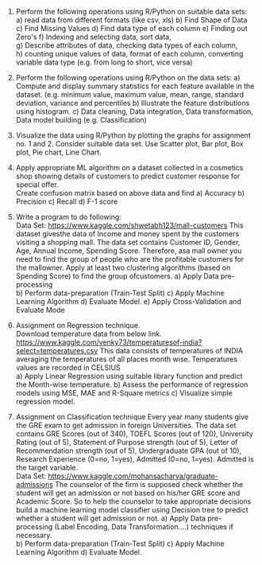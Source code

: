 1. Perform the following operations using R/Python on suitable data sets: 
a) read data from different formats (like csv, xls) 
b) Find Shape of Data 
c) Find Missing Values 
d) Find data type of each column 
e) Finding out Zero's 
f) Indexing and selecting data, sort data,  
g) Describe attributes of data, checking data types of each column,  
h) counting unique values of data, format of each column, converting variable data type (e.g. 
from long to short, vice versa) 
 



 
2. Perform the following operations using R/Python on the data sets: 
a) Compute and display summary statistics for each feature available in the dataset. (e.g. 
minimum value, maximum value, mean, range, standard deviation, variance and 
percentiles 
b) Illustrate the feature distributions using histogram. 
c) Data cleaning, Data integration, Data transformation, Data model building (e.g. 
Classification)  
 




3. Visualize the data using R/Python by plotting the graphs for assignment no. 1 and 2. Consider 
suitable data set. Use Scatter plot, Bar plot, Box plot, Pie chart, Line Chart. 
 




4. Apply appropriate ML algorithm on a dataset collected in a cosmetics shop showing details of 
customers to predict customer response for special offer.  
Create confusion matrix based on above data and find 
a) Accuracy 
b) Precision 
c) Recall 
d) F-1 score 
 



5. Write a program to do following:  
Data Set: https://www.kaggle.com/shwetabh123/mall-customers 
This dataset givesthe data of Income and money spent by the customers visiting a shopping 
mall. 
The data set contains Customer ID, Gender, Age, Annual Income, Spending Score. Therefore, 
asa mall owner you need to find the group of people who are the profitable customers for the 
mallowner. Apply at least two clustering algorithms (based on Spending Score) to find the 
group ofcustomers. 
a) Apply Data pre-processing  
b) Perform data-preparation (Train-Test Split) 
c) Apply Machine Learning Algorithm 
d) Evaluate Model. 
e) Apply Cross-Validation and Evaluate Mode 
 




6. Assignment on Regression technique.  
Download temperature data from below link. 
https://www.kaggle.com/venky73/temperaturesof-india?select=temperatures.csv 
This data consists of temperatures of INDIA averaging the temperatures of all places month 
wise. Temperatures values are recorded in CELSIUS  
a) Apply Linear Regression using suitable library function and predict the Month-wise 
temperature. 
b) Assess the performance of regression models using MSE, MAE and R-Square metrics 
c) Visualize simple regression model. 
 




7. Assignment on Classification technique 
Every year many students give the GRE exam to get admission in foreign Universities. The 
data set contains GRE Scores (out of 340), TOEFL Scores (out of 120), University Rating 
(out of 5), Statement of Purpose strength (out of 5), Letter of Recommendation strength (out 
of 5), Undergraduate GPA (out of 10), Research Experience (0=no, 1=yes), Admitted (0=no, 
1=yes). Admitted is the target variable.  
Data Set: https://www.kaggle.com/mohansacharya/graduate-admissions 
The counselor of the firm is supposed check whether the student will get an admission or not 
based on his/her GRE score and Academic Score. So to help the counselor to take appropriate 
decisions build a machine learning model classifier using Decision tree to predict whether a 
student will get admission or not. 
a) Apply Data pre-processing (Label Encoding, Data Transformation….) techniques if 
necessary.  
b) Perform data-preparation (Train-Test Split) 
c) Apply Machine Learning Algorithm 
d) Evaluate Model. 